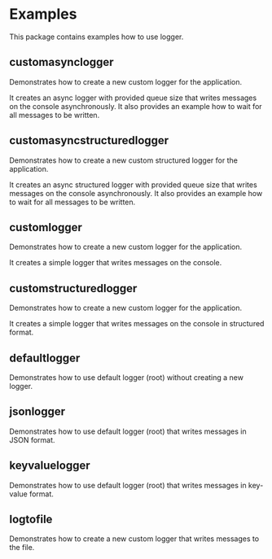 # Examples

This package contains examples how to use logger.

## customasynclogger

Demonstrates how to create a new custom logger for the application.

It creates an async logger with provided queue size that writes messages on the console asynchronously. It also provides
an example how to wait for all messages to be written.

## customasyncstructuredlogger

Demonstrates how to create a new custom structured logger for the application.

It creates an async structured logger with provided queue size that writes messages on the console asynchronously. It
also provides an example how to wait for all messages to be written.

## customlogger

Demonstrates how to create a new custom logger for the application.

It creates a simple logger that writes messages on the console.

## customstructuredlogger

Demonstrates how to create a new custom logger for the application.

It creates a simple logger that writes messages on the console in structured format.

## defaultlogger

Demonstrates how to use default logger (root) without creating a new logger.

## jsonlogger

Demonstrates how to use default logger (root) that writes messages in JSON format.

## keyvaluelogger

Demonstrates how to use default logger (root) that writes messages in key-value format.

## logtofile

Demonstrates how to create a new custom logger that writes messages to the file.

